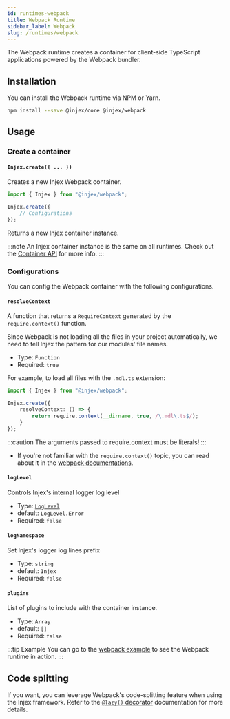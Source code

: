 ```yaml
---
id: runtimes-webpack
title: Webpack Runtime
sidebar_label: Webpack
slug: /runtimes/webpack
---
```


The Webpack runtime creates a container for client-side TypeScript applications powered by the Webpack bundler.

## Installation

You can install the Webpack runtime via NPM or Yarn.

```bash npm2yarn
npm install --save @injex/core @injex/webpack
```

## Usage

### Create a container

#### `Injex.create({ ... })`

Creates a new Injex Webpack container.

```typescript
import { Injex } from "@injex/webpack";

Injex.create({
    // Configurations
});
```

Returns a new Injex container instance.

:::note
An Injex container instance is the same on all runtimes. Check out the [Container API](/docs/api/core/container) for more info.
:::

### Configurations

You can config the Webpack container with the following configurations.

#### `resolveContext`

A function that returns a `RequireContext` generated by the `require.context()` function.  

Since Webpack is not loading all the files in your project automatically, we need to tell Injex the pattern for our modules' file names.

* Type: `Function`
* Required: `true`

For example, to load all files with the `.mdl.ts` extension:

```typescript
import { Injex } from "@injex/webpack";

Injex.create({
    resolveContext: () => {
        return require.context(__dirname, true, /\.mdl\.ts$/);
    }
});
```

:::caution
The arguments passed to require.context must be literals!
:::

- If you're not familiar with the `require.context()` topic, you can read about it in the [webpack documentations](https://webpack.js.org/guides/dependency-management/#requirecontext).

#### `logLevel`

Controls Injex's internal logger log level

* Type: [`LogLevel`](/docs/api/core/enums-interfaces#loglevel)
* default: `LogLevel.Error`
* Required: `false`

#### `logNamespace`

Set Injex's logger log lines prefix

* Type: `string`
* default: `Injex`
* Required: `false`

#### `plugins`

List of plugins to include with the container instance.

* Type: `Array`
* default: `[]`
* Required: `false`

:::tip Example
You can go to the [webpack example](/docs/examples#webpack-runtime-example) to see the Webpack runtime in action.
:::

## Code splitting

If you want, you can leverage Webpack's code-splitting feature when using the Injex framework. Refer to the [`@lazy()` decorator](/docs/api/core/decorators/lazy) documentation for more details.